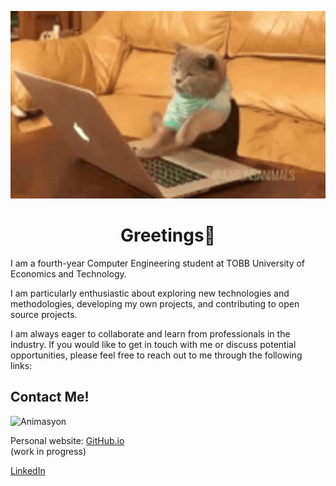 <p align="center">
  
   <img src="assests/busy.gif" alt="Animasyon" width="600" height="300">
</p>


<h1 align="center">Greetings👋 </h2>
I am a fourth-year Computer Engineering student at TOBB University of Economics and Technology.


I am particularly enthusiastic about exploring new technologies and methodologies, developing my own projects, and contributing to open source projects.

I am always eager to collaborate and learn from professionals in the industry. If you would like to get in touch with me or discuss potential opportunities, please feel free to reach out to me through the following links:
<h2>Contact Me!</h2>
<img src="assests/fresh.gif" alt="Animasyon" width="100" height="100">

Personal website: [GitHub.io](https://ayse-sadioglu.github.io/Portfolio/)
<br/>  (work in progress)

 [LinkedIn](https://www.linkedin.com/in/aysesadioglu/)
<br/>  




